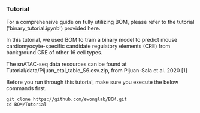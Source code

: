 ### Tutorial

For a comprehensive guide on fully utilizing BOM, please refer to the tutorial ('binary_tutorial.ipynb') provided here.

In this tutorial, we used BOM to train a binary model to predict mouse cardiomyocyte-specific candidate regulatory elements (CRE) from background CRE of other 16 cell types. 

The snATAC-seq data resources can be found at Tutorial/data/Pijuan_etal_table_S6.csv.zip, from Pijuan-Sala et al. 2020 [1]

Before you run through this tutorial, make sure you execute the below commands first.

```
git clone https://github.com/ewonglab/BOM.git
cd BOM/Tutorial
```


